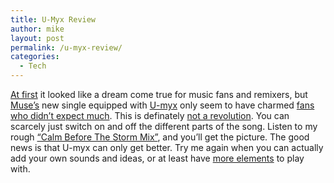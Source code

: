 ```yaml
---
title: U-Myx Review
author: mike
layout: post
permalink: /u-myx-review/
categories:
  - Tech
---
```

<a target="_blank" href="http://www.redvolume.com/archives/2004/08/20/muse-introduces-u-myx/">At first</a> it looked like a dream come true for music fans and remixers, but <a target="_blank" href="http://www.muse.mu">Muse&#8217;s</a> new single equipped with <a target="_blank" href="http://www.u-myx.com">U-myx</a> only seem to have charmed [fans who didn&#8217;t expect much][1]. This is definately [not a revolution][2]. You can scarcely just switch on and off the different parts of the song. Listen to my rough [&#8220;Calm Before The Storm Mix&#8221;][3], and you&#8217;ll get the picture. The good news is that U-myx can only get better. Try me again when you can actually add your own sounds and ideas, or at least have [more elements][4] to play with.

 [1]: http://www.redvolume.com/archives/2004/08/20/muse-introduces-u-myx/#comment-123
 [2]: http://www.redvolume.com/archives/2004/08/20/muse-introduces-u-myx/#comment-105
 [3]: http://www.redvolume.com/temp/muse-butterflies__hurricanes_(mikes_calm_before_the_storm_mix).mp3
 [4]: http://www.redvolume.com/archives/2004/08/20/muse-introduces-u-myx/#comment-127